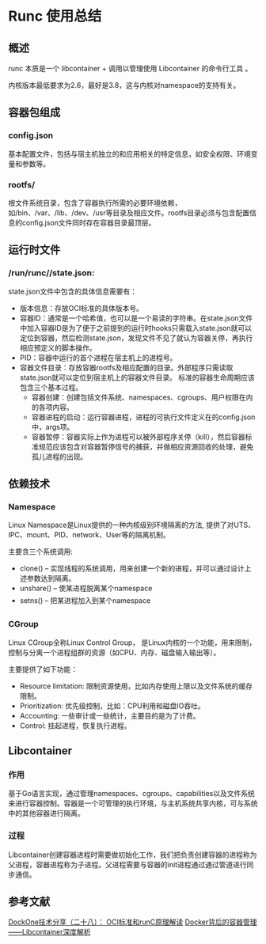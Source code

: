 # Runc 使用总结

## 概述

runc 本质是一个 libcontainer + 调用以管理使用 Libcontainer 的命令行工具 。

内核版本最低要求为2.6，最好是3.8，这与内核对namespace的支持有关。

## 容器包组成

### config.json

基本配置文件，包括与宿主机独立的和应用相关的特定信息，如安全权限、环境变量和参数等。

### rootfs/

根文件系统目录，包含了容器执行所需的必要环境依赖，如/bin、/var、/lib、/dev、/usr等目录及相应文件。rootfs目录必须与包含配置信息的config.json文件同时存在容器目录最顶层。


## 运行时文件 

### /run/runc/<containerID>/state.json:

state.json文件中包含的具体信息需要有：

- 版本信息：存放OCI标准的具体版本号。
- 容器ID：通常是一个哈希值，也可以是一个易读的字符串。在state.json文件中加入容器ID是为了便于之前提到的运行时hooks只需载入state.json就可以定位到容器，然后检测state.json，发现文件不见了就认为容器关停，再执行相应预定义的脚本操作。
- PID：容器中运行的首个进程在宿主机上的进程号。
- 容器文件目录：存放容器rootfs及相应配置的目录。外部程序只需读取state.json就可以定位到宿主机上的容器文件目录。 标准的容器生命周期应该包含三个基本过程。
	- 容器创建：创建包括文件系统、namespaces、cgroups、用户权限在内的各项内容。
	- 容器进程的启动：运行容器进程，进程的可执行文件定义在的config.json中，args项。
	- 容器暂停：容器实际上作为进程可以被外部程序关停（kill），然后容器标准规范应该包含对容器暂停信号的捕获，并做相应资源回收的处理，避免孤儿进程的出现。


## 依赖技术

### Namespace

Linux Namespace是Linux提供的一种内核级别环境隔离的方法, 提供了对UTS、IPC、mount、PID、network、User等的隔离机制。

主要含三个系统调用:

- clone() – 实现线程的系统调用，用来创建一个新的进程，并可以通过设计上述参数达到隔离。
- unshare() – 使某进程脱离某个namespace
- setns() – 把某进程加入到某个namespace


### CGroup

Linux CGroup全称Linux Control Group， 是Linux内核的一个功能，用来限制，控制与分离一个进程组群的资源（如CPU、内存、磁盘输入输出等）。

主要提供了如下功能：

- Resource limitation: 限制资源使用，比如内存使用上限以及文件系统的缓存限制。
- Prioritization: 优先级控制，比如：CPU利用和磁盘IO吞吐。
- Accounting: 一些审计或一些统计，主要目的是为了计费。
- Control: 挂起进程，恢复执行进程。

## Libcontainer

### 作用

基于Go语言实现，通过管理namespaces、cgroups、capabilities以及文件系统来进行容器控制。容器是一个可管理的执行环境，与主机系统共享内核，可与系统中的其他容器进行隔离。

### 过程

Libcontainer创建容器进程时需要做初始化工作，我们把负责创建容器的进程称为父进程，容器进程称为子进程。父进程需要与容器的init进程通过通过管道进行同步通信。

	
## 参考文献

[DockOne技术分享（二十八）： OCI标准和runC原理解读](http://dockone.io/article/776)
[Docker背后的容器管理——Libcontainer深度解析
](http://www.infoq.com/cn/articles/docker-container-management-libcontainer-depth-analysis)
